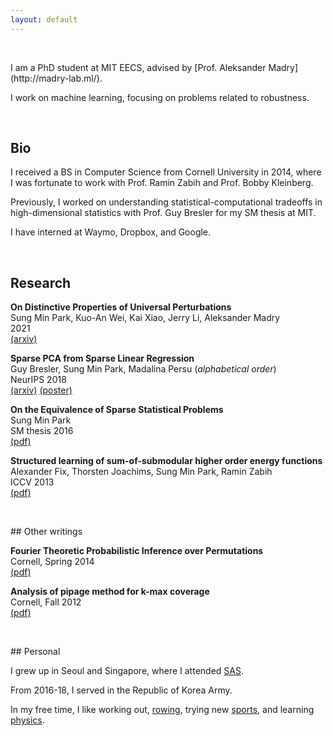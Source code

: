 ```yaml
---
layout: default
---
```


<p>&nbsp;</p>
I am a PhD student at MIT EECS, advised by [Prof. Aleksander Madry](http://madry-lab.ml/).

I work on machine learning, focusing on problems related to robustness.
<p>&nbsp;</p>

## Bio
I received a BS in Computer Science from Cornell University in 2014, where I was fortunate to work with Prof. Ramin Zabih and Prof. Bobby Kleinberg.

Previously, I worked on understanding statistical-computational tradeoffs in high-dimensional statistics with Prof. Guy Bresler for my SM thesis at MIT.

I have interned at Waymo, Dropbox, and Google.

<p>&nbsp;</p>

## Research

**On Distinctive Properties of Universal Perturbations**\
Sung Min Park, Kuo-An Wei, Kai Xiao, Jerry Li, Aleksander Madry\
2021\
[(arxiv)](https://arxiv.org/abs/2112.15329)

**Sparse PCA from Sparse Linear Regression**\
Guy Bresler, Sung Min Park, Madalina Persu (*alphabetical order*)\
NeurIPS 2018\
[(arxiv)](https://arxiv.org/abs/1811.10106) [(poster)](/assets/files/neurips_2018_poster.pdf)

**On the Equivalence of Sparse Statistical Problems**\
Sung Min Park\
SM thesis 2016\
[(pdf)](/assets/files/sm_thesis.pdf)

**Structured learning of sum-of-submodular higher order energy functions**\
Alexander Fix, Thorsten Joachims, Sung Min Park, Ramin Zabih\
ICCV 2013\
[(pdf)](/assets/files/submodular.pdf)



<p>&nbsp;</p>
## Other writings

**Fourier Theoretic Probabilistic Inference over Permutations**\
Cornell, Spring 2014\
[(pdf)](/assets/files/fourier.pdf)

**Analysis of pipage method for k-max coverage**\
Cornell, Fall 2012\
[(pdf)](/assets/files/max_coverage.pdf)


<p>&nbsp;</p>
## Personal

I grew up in Seoul and Singapore, where I attended [SAS](https://www.sas.edu.sg/).

From 2016-18, I served in the Republic of Korea Army.

In my free time, I like working out, [rowing](/assets/img/rowing.jpg), trying new [sports](https://www.loopkickstricking.com/), and learning [physics](https://sung-max.github.io/learning-qft/).

<p>&nbsp;</p>
